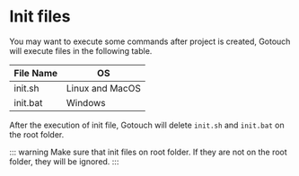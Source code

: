 # Init files

You may want to execute some commands after project is created, Gotouch will execute files in the following table.

| File Name | OS |   
|---------|---|
| init.sh | Linux and MacOS|   
| init.bat|  Windows|

After the execution of init file, Gotouch will delete `init.sh` and `init.bat` on the root folder.

::: warning Make sure that init files on root folder. If they are not on the root folder, they will be ignored.   :::
